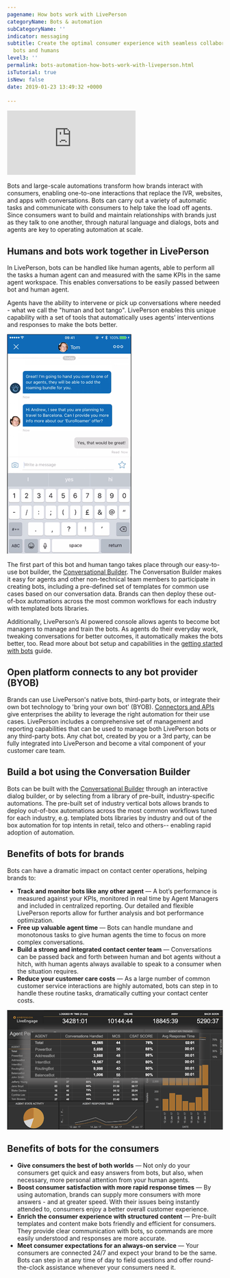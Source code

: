 ```yaml
---
pagename: How bots work with LivePerson
categoryName: Bots & automation
subCategoryName: ''
indicator: messaging
subtitle: Create the optimal consumer experience with seamless collaboration between
  bots and humans
level3: ''
permalink: bots-automation-how-bots-work-with-liveperson.html
isTutorial: true
isNew: false
date: 2019-01-23 13:49:32 +0000

---
```

<iframe src="https://player.vimeo.com/video/238904916" frameborder="0" webkitallowfullscreen mozallowfullscreen allowfullscreen></iframe>

Bots and large-scale automations transform how brands interact with consumers, enabling one-to-one interactions that replace the IVR, websites, and apps with conversations. Bots can carry out a variety of automatic tasks and communicate with consumers to help take the load off agents. Since consumers want to build and maintain relationships with brands just as they talk to one another, through natural language and dialogs, bots and agents are key to operating automation at scale.

## Humans and bots work together in LivePerson

In LivePerson, bots can be handled like human agents, able to perform all the tasks a human agent can and measured with the same KPIs in the same agent workspace. This enables conversations to be easily passed between bot and human agent.

Agents have the ability to intervene or pick up conversations where needed - what we call the "human and bot tango". LivePerson enables this unique capability with a set of tools that automatically uses agents’ interventions and responses to make the bots better.

![](/img/how-bots-work-tango-1.png)

The first part of this bot and human tango takes place through our easy-to-use bot builder, the [Conversational Builder](bots-automation-conversation-builder-conversation-builder-overview.html). The Conversation Builder makes it easy for agents and other non-technical team members to participate in creating bots, including a pre-defined set of templates for common use cases based on our conversation data. Brands can then deploy these out-of-box automations across the most common workflows for each industry with templated bots libraries.

Additionally, LivePerson’s AI powered console allows agents to become bot managers to manage and train the bots. As agents do their everyday work, tweaking conversations for better outcomes, it automatically makes the bots better, too. Read more about bot setup and capabilities in the [getting started with bots](getting-started-getting-started-with-bots.html) guide. 

## Open platform connects to any bot provider (BYOB)

Brands can use LivePerson's native bots, third-party bots, or integrate their own bot technology to 'bring your own bot' (BYOB). [Connectors and APIs](getting-started-getting-started-with-bots.html#step-2-implement-automation-and-build-a-bot) give enterprises the ability to leverage the right automation for their use cases. LivePerson includes a comprehensive set of management and reporting capabilities that can be used to manage both LivePerson bots or any third-party bots. Any chat bot, created by you or a 3rd party, can be fully integrated into LivePerson and become a vital component of your customer care team.

## Build a bot using the Conversation Builder

Bots can be built with the [Conversational Builder](bots-automation-conversation-builder-conversation-builder-overview.html) through an interactive dialog builder, or by selecting from a library of pre-built, industry-specific automations. The pre-built set of industry vertical bots allows brands to deploy out-of-box automations across the most common workflows tuned for each industry, e.g. templated bots libraries by industry and out of the box automation for top intents in retail, telco and others-- enabling rapid adoption of automation.

## Benefits of bots for brands

Bots can have a dramatic impact on contact center operations, helping brands to:

* **Track and monitor bots like any other agent** — A bot’s performance is measured against your KPIs, monitored in real time by Agent Managers and included in centralized reporting. Our detailed and flexible LivePerson reports allow for further analysis and bot performance optimization.
* **Free up valuable agent time** — Bots can handle mundane and monotonous tasks to give human agents the time to focus on more complex conversations.
* **Build a strong and integrated contact center team** — Conversations can be passed back and forth between human and bot agents without a hitch, with human agents always available to speak to a consumer when the situation requires.
* **Reduce your customer care costs** — As a large number of common customer service interactions are highly automated, bots can step in to handle these routine tasks, dramatically cutting your contact center costs.

![](/img/how-bots-work-2.png)

## Benefits of bots for the consumers

* **Give consumers the best of both worlds** — Not only do your consumers get quick and easy answers from bots, but also, when necessary, more personal attention from your human agents.
* **Boost consumer satisfaction with more rapid response times** — By using automation, brands can supply more consumers with more answers - and at greater speed. With their issues being instantly attended to, consumers enjoy a better overall customer experience.
* **Enrich the consumer experience with structured content** — Pre-built templates and content make bots friendly and efficient for consumers. They provide clear communication with bots, so commands are more easily understood and responses are more accurate.
* **Meet consumer expectations for an always-on service** — Your consumers are connected 24/7 and expect your brand to be the same. Bots can step in at any time of day to field questions and offer round-the-clock assistance whenever your consumers need it.